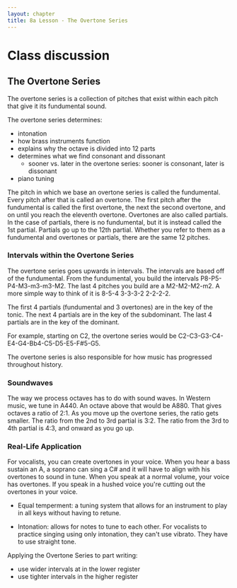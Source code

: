 ```yaml
---
layout: chapter
title: 8a Lesson - The Overtone Series
---
```


# Class discussion

## The Overtone Series

The overtone series is a collection of pitches that exist within each pitch that give it its fundumental sound. 

The overtone series determines:
- intonation
- how brass instruments function
- explains why the octave is divided into 12 parts
- determines what we find consonant and dissonant
  - sooner vs. later in the overtone series: sooner is consonant, later is dissonant
- piano tuning

The pitch in which we base an overtone series is called the fundumental.
Every pitch after that is called an overtone.
The first pitch after the fundumental is called the first overtone, the next the second overtone, and on until you reach the eleventh overtone.
Overtones are also called partials. 
In the case of partials, there is no fundumental, but it is instead called the 1st partial.
Partials go up to the 12th partial.
Whether you refer to them as a fundumental and overtones or partials, there are the same 12 pitches.

### Intervals within the Overtone Series

The overtone series goes upwards in intervals. 
The intervals are based off of the fundumental. 
From the fundumental, you build the intervals P8-P5-P4-M3-m3-m3-M2. 
The last 4 pitches you build are a M2-M2-M2-m2. 
A more simple way to think of it is 8-5-4 3-3-3-2 2-2-2-2. 

The first 4 partials (fundumental and 3 overtones) are in the key of the tonic. 
The next 4 partials are in the key of the subdominant.
The last 4 partials are in the key of the dominant. 

For example, starting on C2, the overtone series would be C2-C3-G3-C4-E4-G4-Bb4-C5-D5-E5-F#5-G5.

The overtone series is also responsible for how music has progressed throughout history. 

### Soundwaves

The way we process octaves has to do with sound waves. 
In Western music, we tune in A440. 
An octave above that would be A880. 
That gives octaves a ratio of 2:1. 
As you move up the overtone series, the ratio gets smaller. 
The ratio from the 2nd to 3rd partial is 3:2.
The ratio from the 3rd to 4th partial is 4:3, and onward as you go up. 

### Real-Life Application
For vocalists, you can create overtones in your voice. 
When you hear a bass sustain an A, a soprano can sing a C# and it will have to align with his overtones to sound in tune. 
When you speak at a normal volume, your voice has overtones. 
If you speak in a hushed voice you're cutting out the overtones in your voice. 

- Equal temperment: a tuning system that allows for an instrument to play in all keys without having to retune. 

- Intonation: allows for notes to tune to each other.
  For vocalists to practice singing using only intonation, they can't use vibrato.
  They have to use straight tone. 
  
Applying the Overtone Series to part writing:
- use wider intervals at in the lower register
- use tighter intervals in the higher register

